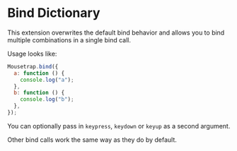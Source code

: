 # Bind Dictionary

This extension overwrites the default bind behavior and allows you to bind multiple combinations in a single bind call.

Usage looks like:

```javascript
Mousetrap.bind({
  a: function () {
    console.log("a");
  },
  b: function () {
    console.log("b");
  },
});
```

You can optionally pass in `keypress`, `keydown` or `keyup` as a second argument.

Other bind calls work the same way as they do by default.
